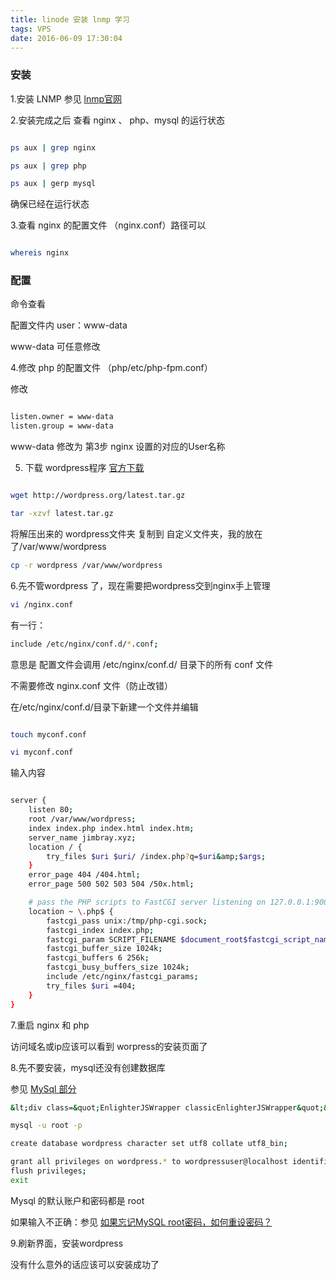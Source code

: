 ```yaml
---
title: linode 安装 lnmp 学习
tags: VPS
date: 2016-06-09 17:30:04
---
```


### 安装
1.安装 LNMP 参见 [lnmp官网](http://lnmp.org/install.html)

2.安装完成之后 查看 nginx  、 php、mysql 的运行状态

```bash

ps aux | grep nginx

ps aux | grep php

ps aux | gerp mysql

```

确保已经在运行状态

3.查看 nginx 的配置文件 （nginx.conf）路径可以

```bash

whereis nginx

```
### 配置

命令查看

配置文件内 user：www-data

www-data 可任意修改

4.修改 php 的配置文件 （php/etc/php-fpm.conf）

修改
```bash

listen.owner = www-data
listen.group = www-data
```

www-data 修改为 第3步 nginx 设置的对应的User名称

<!-- more -->

5. 下载 wordpress程序 [官方下载](https://wordpress.org/download/)

```bash

wget http://wordpress.org/latest.tar.gz

tar -xzvf latest.tar.gz

```

将解压出来的 wordpress文件夹 复制到 自定义文件夹，我的放在了/var/www/wordpress

```bash
cp -r wordpress /var/www/wordpress 
```

6.先不管wordpress 了，现在需要把wordpress交到nginx手上管理

```bash
vi /nginx.conf
```

有一行：

```bash
include /etc/nginx/conf.d/*.conf;
```

意思是 配置文件会调用 /etc/nginx/conf.d/ 目录下的所有 conf 文件

不需要修改 nginx.conf 文件（防止改错）

在/etc/nginx/conf.d/目录下新建一个文件并编辑

```bash

touch myconf.conf

vi myconf.conf

```

输入内容

```bash

server {
    listen 80;
    root /var/www/wordpress;
    index index.php index.html index.htm;
    server_name jimbray.xyz;
    location / {
        try_files $uri $uri/ /index.php?q=$uri&amp;$args;
    }
    error_page 404 /404.html;
    error_page 500 502 503 504 /50x.html;

    # pass the PHP scripts to FastCGI server listening on 127.0.0.1:9000
    location ~ \.php$ {
        fastcgi_pass unix:/tmp/php-cgi.sock;
        fastcgi_index index.php;
        fastcgi_param SCRIPT_FILENAME $document_root$fastcgi_script_name;
        fastcgi_buffer_size 1024k;
        fastcgi_buffers 6 256k;
        fastcgi_busy_buffers_size 1024k;
        include /etc/nginx/fastcgi_params;
        try_files $uri =404;
    }
}

```

7.重启 nginx 和 php

访问域名或ip应该可以看到 worpress的安装页面了

8.先不要安装，mysql还没有创建数据库

参见 [MySql 部分](https://www.atlantic.net/community/howto/installing-wordpress-on-a-debian-8/)

```bash
&lt;div class=&quot;EnlighterJSWrapper classicEnlighterJSWrapper&quot;&gt;

mysql -u root -p

create database wordpress character set utf8 collate utf8_bin;

grant all privileges on wordpress.* to wordpressuser@localhost identified by '[insert-password-here]';
flush privileges;
exit

```

Mysql 的默认账户和密码都是 root

如果输入不正确：参见 [如果忘记MySQL root密码，如何重设密码？](http://lnmp.org/faq.html) 

9.刷新界面，安装wordpress

没有什么意外的话应该可以安装成功了
